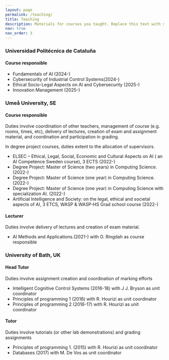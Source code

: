 ```yaml
---
layout: page
permalink: /teaching/
title: Teaching
description: Materials for courses you taught. Replace this text with your description.
nav: true
nav_order: 3
---
```

<!-- 
For now, this page is assumed to be a static description of your courses. You can convert it to a collection similar to `_projects/` so that you can have a dedicated page for each course.

Organize your courses by years, topics, or universities, however you like! -->


### Universidad Politécnica de Cataluña
#### Course responsible
* Fundamentals of AI (2024-)
* Cybersecurity of Industrial Control Systems(2024-) 
* Ethical Socio-Legal Aspects on AI and Cybersecurity (2025-)
* Innovation Management (2025-) 

### Umeå University, SE
#### Course responsible
Duties involve coordination of other teachers, management of course (e.g. rooms, times, etc), delivery of lectures, creation of exam and assignment material, and coordination and participation in grading. 

In degree project courses, duties extent to the allocation of supervisors.
* ELSEC – Ethical, Legal, Social, Economic and Cultural Aspects on AI ( an AI Competence Sweden course), 3 ECTS (2022-)
* Degree Project: Master of Science (two years) in Computing Science.(2022-)
* Degree Project: Master of Science (one year) in Computing Science. (2022-)
* Degree Project: Master of Science (one year) in Computing Science with specialization AI. (2022-)
* Artificial Intelligence and Society: on the legal, ethical and societal aspects of AI, 3 ETCS, WASP & WASP-HS Grad school course (2022-)

#### Lecturer
Duties involve delivery of lectures and creation of exam material. 
* AI Methods and Applications.(2021-) with O. Ringdah as course responsible

### University of Bath, UK
#### Head Tutor
Duties involve assignment creation and coordination of marking efforts
* Intelligent Cognitive Control Systems (2016-18) with J J. Bryson as unit coordinator
* Principles of programming 1  (2016) with R. Hourizi as unit coordinator
* Principles of programming 2 (2016-17) with R. Hourizi as unit coordinator

#### Tutor
Duties involve tutorials (or other lab demonstrations) and grading assignments
* Principles of programming 1. (2015) with R. Hourizi as unit coordinator
* Databases (2017) with  M. De Vos as unit coordinator